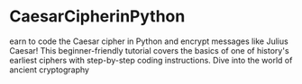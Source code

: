 # CaesarCipherinPython
earn to code the Caesar cipher in Python and encrypt messages like Julius Caesar! This beginner-friendly tutorial covers the basics of one of history's earliest ciphers with step-by-step coding instructions. Dive into the world of ancient cryptography
